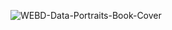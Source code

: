 ![WEBD-Data-Portraits-Book-Cover](https://github.com/web-dubois/web-dubois/assets/145223272/014a0292-e7d9-4bd5-a52d-bf8b1ffb83cf)
